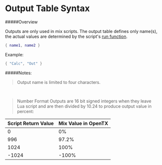 # Output Table Syntax

#####Overview

Outputs are only used in mix scripts. The output table defines only name(s), the actual values are determined by the script's [run function](run_function_syntax.md).

```lua
{ name1, name2 }
```


Example:
```lua
{ "Calc", "Out" }
```

#####Notes:

>Output name is limited to four characters.

&nbsp;
>Number Format
Outputs are 16 bit signed integers when they leave Lua script and are then divided by 10.24 to produce
output value in percent:

|Script Return Value|Mix Value in OpenTX|
|-----|----|
|0| 0%|
|996| 97.2%|
|1024| 100%|
|-1024|-100%|
